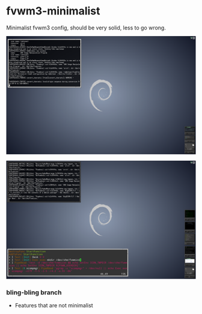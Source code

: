 # fvwm3-minimalist

Minimalist fvwm3 config, should be very solid, less to go wrong.

![Screenshot1](./pix/ss1.png)

![Screenshot2](./pix/ss2.png)

### bling-bling branch
* Features that are not minimalist

